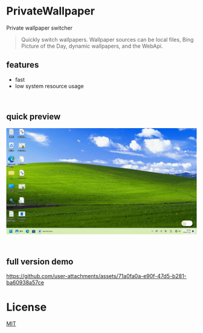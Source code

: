 # PrivateWallpaper
Private wallpaper switcher
> Quickly switch wallpapers. Wallpaper sources can be local files, Bing Picture of the Day, dynamic wallpapers, and the WebApi.

## features
* fast
* low system resource usage
<br/>

## quick preview
<p align="center">
	<img align="center" src="img/demo.gif"></img>
</p>

<br/>

## full version demo

https://github.com/user-attachments/assets/71a0fa0a-e90f-47d5-b281-ba60938a57ce


# License
[MIT](LICENSE)

